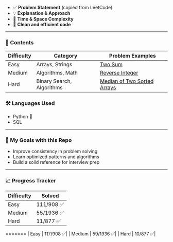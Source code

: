 * ✅ **Problem Statement** (copied from LeetCode)
* 💡 **Explanation & Approach**
* 🧠 **Time & Space Complexity**
* 🧾 **Clean and efficient code**

---

### 📑 Contents

| Difficulty | Category        | Problem Examples                                                           |
| ---------- | --------------- | -------------------------------------------------------------------------- |
| Easy       | Arrays, Strings | [Two Sum](https://github.com/mahimarawat0707/Leetcode-problem-/blob/main/1.%20Two%20Sum/readme.md)                                               |
| Medium     | Algorithms, Math | [Reverse Integer](https://github.com/mahimarawat0707/Leetcode-problem-/tree/main/7.%20Reverse%20Integer)                           |
| Hard       | Binary Search, Algorithms| [Median of Two Sorted Arrays](https://github.com/mahimarawat0707/Leetcode-problem-/blob/main/4.%20Median%20of%20Two%20Sorted%20Arrays/readme.md) |


### 🛠️ Languages Used

* Python 🐍
* SQL

---

### 🧠 My Goals with this Repo
* Improve consistency in problem solving
* Learn optimized patterns and algorithms
* Build a solid reference for interview prep

---
### 📈 Progress Tracker

| Difficulty | Solved |
| ---------- | ------ |
| Easy       | 111/908 ✅|
| Medium     | 55/1936 ✅|
| Hard       | 11/877   ✅|
=======
| Easy       | 117/908 ✅|
| Medium     | 59/1936 ✅|
| Hard       | 10/877   ✅|
